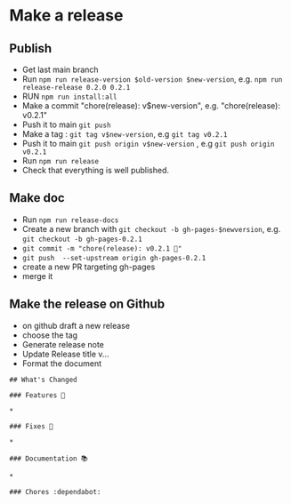 # Make a release

## Publish

- Get last main branch
- Run `npm run release-version $old-version $new-version`, e.g. `npm run release-release 0.2.0 0.2.1`
- RUN `npm run install:all`
- Make a commit "chore(release): v$new-version", e.g. "chore(release): v0.2.1"
- Push it to main `git push`
- Make a tag : `git tag v$new-version`, e.g `git tag v0.2.1`
- Push it to main `git push origin v$new-version` , e.g `git push origin v0.2.1`
- Run `npm run release`
- Check that everything is well published.

## Make doc

- Run `npm run release-docs`
- Create a new branch with `git checkout -b gh-pages-$newversion`, e.g. `git checkout -b gh-pages-0.2.1`
- `git commit -m "chore(release): v0.2.1 🚀"`
- `git push  --set-upstream origin gh-pages-0.2.1`
- create a new PR targeting gh-pages
- merge it

## Make the release on Github

- on github draft a new release
- choose the tag
- Generate release note
- Update Release title v...
- Format the document

```
## What's Changed

### Features 🚀

*

### Fixes 🐛

*

### Documentation 📚

*

### Chores :dependabot:
```
